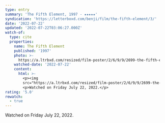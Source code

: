```yaml
---
type: entry
summary: 'The Fifth Element, 1997 - ★★★★★'
syndication: 'https://letterboxd.com/benji/film/the-fifth-element/3/'
date: '2022-07-22'
updated: '2022-07-22T03:06:27.000Z'
watch-of:
  type: cite
  properties:
    name: The Fifth Element
    published: '1997'
    photo: >-
      https://a.ltrbxd.com/resized/film-poster/2/6/9/9/2699-the-fifth-element-0-600-0-900-crop.jpg?v=5f207d9244
    watched-date: '2022-07-22'
    content:
      html: >-
        <p><img
        src="https://a.ltrbxd.com/resized/film-poster/2/6/9/9/2699-the-fifth-element-0-600-0-900-crop.jpg?v=5f207d9244"/></p>
        <p>Watched on Friday July 22, 2022.</p>
rating: '5.0'
rewatch:
  - true
---
```

Watched on Friday July 22, 2022.
